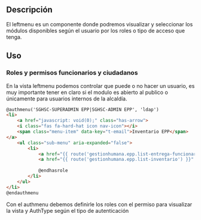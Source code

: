 ## Descripción
El leftmenu es un componente donde podremos visualizar y seleccionar los módulos disponibles según el usuario por los roles o tipo de acceso que tenga.
## Uso

### Roles y permisos funcionarios y ciudadanos
En la vista leftmenu podemos controlar que puede o no hacer un usuario, es muy importante tener en claro si el modulo es abierto al publico o únicamente para usuarios internos de la alcaldía.

```html
@authmenu('SGHSC-SUPERADMIN EPP|SGHSC-ADMIN EPP', 'ldap')
<li>
	<a href="javascript: void(0);" class="has-arrow">
	<i class="fas fa-hard-hat icon nav-icon"></i>
	<span class="menu-item" data-key="t-email">Inventario EPP</span>
</a>
	<ul class="sub-menu" aria-expanded="false">
		<li>
			<a href="{{ route('gestionhumana.epp.list-entrega-funcionario') }}" data-key="t-inbox">Entrega EPP</a>
			<a href="{{ route('gestionhumana.epp.list-inventario') }}" data-key="t-inbox">Ver Inventario</a>
			
			@endhasrole
		</li>
	</ul>
</li>
@endauthmenu

```

Con el authmenu debemos definirle los roles con el permiso para visualizar la vista y AuthType según el tipo de autenticación

